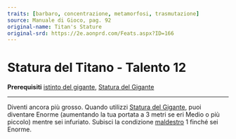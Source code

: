 ```yaml
---
traits: [barbaro, concentrazione, metamorfosi, trasmutazione]
source: Manuale di Gioco, pag. 92
original-name: Titan's Stature
original-srd: https://2e.aonprd.com/Feats.aspx?ID=166
---
```


# Statura del Titano - Talento 12

**Prerequisiti**
[istinto del gigante](/classi/barbaro/istinti/istinto-del-gigante),
[Statura del Gigante](/talenti/barbaro/statura-del-gigante)

---

Diventi ancora più grosso. Quando utilizzi
[Statura del Gigante](/talenti/barbaro/statura-del-gigante), puoi diventare
Enorme (aumentando la tua portata a 3 metri se eri Medio o più piccolo) mentre
sei infuriato. Subisci la condizione [maldestro](/condizioni/maldestro) 1 finché
sei Enorme.
